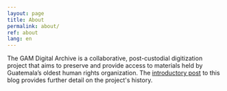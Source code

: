 ```yaml
---
layout: page
title: About
permalink: about/
ref: about
lang: en
---
```


The GAM Digital Archive is a collaborative, post-custodial digitization project that aims to preserve and provide access to materials held by Guatemala’s oldest human rights organization. The [introductory post](http://ds.haverford.edu/gam-archive/2017/12/13/introducing-gam.html) to this blog provides further detail on the project's history.